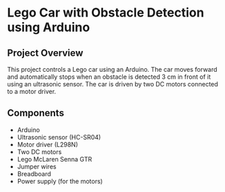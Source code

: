 # Lego Car with Obstacle Detection using Arduino 
## Project Overview 
This project controls a Lego car using an Arduino. The car moves forward and automatically stops when an obstacle is detected 3 cm in front of it using an ultrasonic sensor. The car is driven by two DC motors connected to a motor driver. 
## Components 
- Arduino 
- Ultrasonic sensor (HC-SR04)
- Motor driver (L298N)
- Two DC motors
- Lego McLaren Senna GTR
- Jumper wires
- Breadboard
- Power supply (for the motors)
